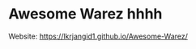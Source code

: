 # Awesome Warez  hhhh

Website: <a href="https://lkrjangid1.github.io/Awesome-Warez/">https://lkrjangid1.github.io/Awesome-Warez/</a>

